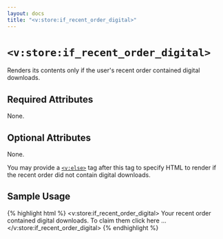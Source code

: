 ```yaml
---
layout: docs
title: "<v:store:if_recent_order_digital>"
---
```


# `<v:store:if_recent_order_digital>`

Renders its contents only if the user's recent order contained digital
downloads.

## Required Attributes

None.

## Optional Attributes

None.

You may provide a [`<v:else>`](/v_else/) tag after this tag to specify
HTML to render if the recent order did not contain digital downloads.

## Sample Usage

{% highlight html %}
<v:store:if_recent_order_digital>
 Your recent order contained digital downloads.
 To claim them click here ...
</v:store:if_recent_order_digital>
{% endhighlight %}

